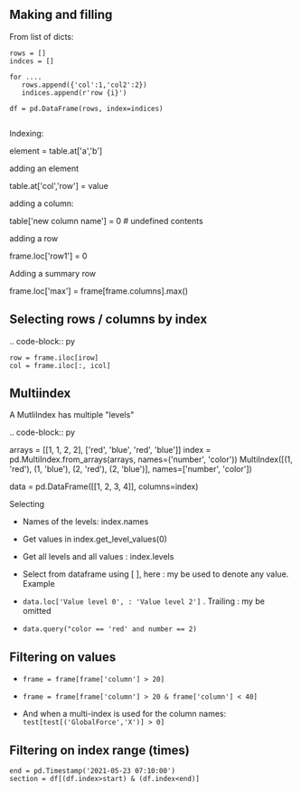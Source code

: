 Making and filling
---------------------

From list of dicts:

```
rows = []
indces = []

for ....
   rows.append({'col':1,'col2':2})
   indices.append(r'row {i}')
   
df = pd.DataFrame(rows, index=indices)


```

Indexing:

element = table.at['a','b']

adding an element

table.at['col','row'] = value

adding a column:

table['new column name'] = 0  # undefined contents

adding a row

frame.loc['row1'] = 0

Adding a summary row

frame.loc['max'] = frame[frame.columns].max()

Selecting rows / columns by index
----------------------------------

.. code-block:: py

    row = frame.iloc[irow]
    col = frame.iloc[:, icol]



Multiindex 
-----------

A MutliIndex has multiple "levels"

.. code-block:: py

   arrays = [[1, 1, 2, 2], ['red', 'blue', 'red', 'blue']]
   index = pd.MultiIndex.from_arrays(arrays, names=('number', 'color'))
   MultiIndex([(1,  'red'),
            (1, 'blue'),
            (2,  'red'),
            (2, 'blue')],
           names=['number', 'color'])
           
  data = pd.DataFrame([[1, 2, 3, 4]], columns=index)

Selecting

- Names of the levels: index.names
- Get values in index.get_level_values(0)
- Get all levels and all values : index.levels

- Select from dataframe using [ ], here : my be used to denote any value. Example
- ```data.loc['Value level 0', : 'Value level 2']``` . Trailing : my be omitted
- ```data.query("color == 'red' and number == 2)```


Filtering on values
---------------------
- ```frame = frame[frame['column'] > 20]```
- ```frame = frame[frame['column'] > 20 & frame['column'] < 40]```

- And when a multi-index is used for the column names:``` test[test[('GlobalForce','X')] > 0]```


Filtering on index range (times)
---------------------------------

```start = pd.Timestamp('2021-05-23 06:55:00')
end = pd.Timestamp('2021-05-23 07:10:00')
section = df[(df.index>start) & (df.index<end)]
```
